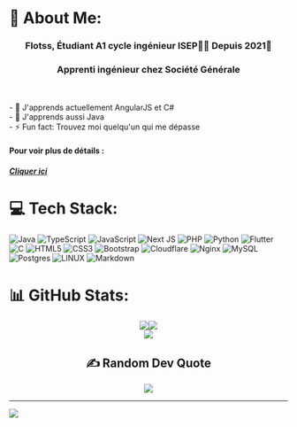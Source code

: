 # 💫 About Me:
### <div align="center">Flotss, Étudiant A1 cycle ingénieur ISEP👨‍💻 Depuis 2021🚀</div>  
### <div align="center">Apprenti ingénieur chez Société Générale</div>  
<br>  

<br>
- 🏢 J'apprends actuellement AngularJS et C# <br>
- 🏫 J'apprends aussi Java <br> 
- ⚡ Fun fact: Trouvez moi quelqu'un qui me dépasse<br>  

#### Pour voir plus de détails : 
##### [Cliquer ici](https://github.com/Flotss/Flotss/blob/da7bb9eb4bd126aa8a009fe6523ca494cdc7d270/me.json)


# 💻 Tech Stack:
![Java](https://img.shields.io/badge/java-%23ED8B00.svg?style=for-the-badge&logo=openjdk&logoColor=white) ![TypeScript](https://img.shields.io/badge/typescript-%23007ACC.svg?style=for-the-badge&logo=typescript&logoColor=white) ![JavaScript](https://img.shields.io/badge/javascript-%23323330.svg?style=for-the-badge&logo=javascript&logoColor=%23F7DF1E) ![Next JS](https://img.shields.io/badge/Next-black?style=for-the-badge&logo=next.js&logoColor=white) ![PHP](https://img.shields.io/badge/php-%23777BB4.svg?style=for-the-badge&logo=php&logoColor=white) ![Python](https://img.shields.io/badge/python-3670A0?style=for-the-badge&logo=python&logoColor=ffdd54) ![Flutter](https://img.shields.io/badge/Flutter-%2302569B.svg?style=for-the-badge&logo=Flutter&logoColor=white) ![C](https://img.shields.io/badge/c-%2300599C.svg?style=for-the-badge&logo=c&logoColor=white)   ![HTML5](https://img.shields.io/badge/html5-%23E34F26.svg?style=for-the-badge&logo=html5&logoColor=white) ![CSS3](https://img.shields.io/badge/css3-%231572B6.svg?style=for-the-badge&logo=css3&logoColor=white) ![Bootstrap](https://img.shields.io/badge/bootstrap-%23563D7C.svg?style=for-the-badge&logo=bootstrap&logoColor=white)  ![Cloudflare](https://img.shields.io/badge/Cloudflare-F38020?style=for-the-badge&logo=Cloudflare&logoColor=white) ![Nginx](https://img.shields.io/badge/nginx-%23009639.svg?style=for-the-badge&logo=nginx&logoColor=white) ![MySQL](https://img.shields.io/badge/mysql-%2300f.svg?style=for-the-badge&logo=mysql&logoColor=white) ![Postgres](https://img.shields.io/badge/postgres-%23316192.svg?style=for-the-badge&logo=postgresql&logoColor=white) ![LINUX](https://img.shields.io/badge/Linux-FCC624?style=for-the-badge&logo=linux&logoColor=black) ![Markdown](https://img.shields.io/badge/markdown-%23000000.svg?style=for-the-badge&logo=markdown&logoColor=white)
# 📊 GitHub Stats:

<div align="center">
    <div style="display: flex; align-items: center; justify-content: center;">
        <img src="https://github-readme-stats.vercel.app/api?username=Flotss&theme=dark&hide_border=true&include_all_commits=true&count_private=true" />
        <img src="https://github-readme-streak-stats.herokuapp.com/?user=Flotss&theme=dark&hide_border=true" />
    </div>
    <div style="display: flex; align-items: center; justify-content: center;">
        <img src="https://github-readme-stats.vercel.app/api/top-langs/?username=Flotss&theme=dark&hide_border=true&include_all_commits=true&count_private=true&layout=compact" />
    </div>
</div>

<div align="center">
  <h2>✍️ Random Dev Quote</h2>
  <img src="https://quotes-github-readme.vercel.app/api?type=vetical&theme=dark" />
</div>

---
[![](https://visitcount.itsvg.in/api?id=Flotss&icon=8&color=12)](https://visitcount.itsvg.in)
